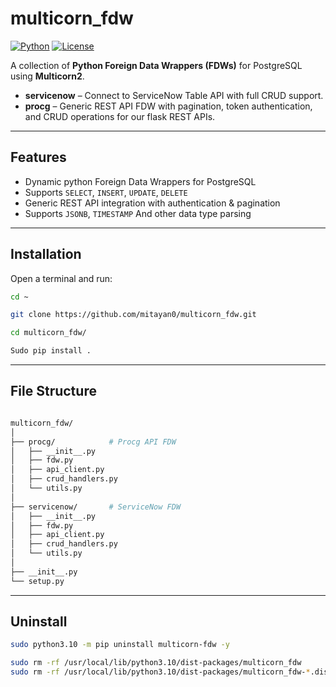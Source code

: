 # multicorn_fdw

[![Python](https://img.shields.io/badge/python-3.10+-blue.svg)](https://www.python.org/)
[![License](https://img.shields.io/badge/license-MIT-green.svg)](LICENSE)

A collection of **Python Foreign Data Wrappers (FDWs)** for PostgreSQL using **Multicorn2**.  

- **servicenow** – Connect to ServiceNow Table API with full CRUD support.  
- **procg** – Generic REST API FDW with pagination, token authentication, and CRUD operations for our flask REST APIs.

---

## Features

- Dynamic python Foreign Data Wrappers for PostgreSQL
- Supports `SELECT`, `INSERT`, `UPDATE`, `DELETE`
- Generic REST API integration with authentication & pagination
- Supports `JSONB`, `TIMESTAMP` And other data type parsing

---

## Installation

Open a terminal and run:

```bash
cd ~

git clone https://github.com/mitayan0/multicorn_fdw.git

cd multicorn_fdw/

Sudo pip install .


```

---

## File Structure

```bash

multicorn_fdw/
│
├── procg/            # Procg API FDW
│   ├── __init__.py           
│   ├── fdw.py
│   ├── api_client.py
│   ├── crud_handlers.py
│   └── utils.py
│
├── servicenow/       # ServiceNow FDW
│   ├── __init__.py
│   ├── fdw.py
│   ├── api_client.py
│   ├── crud_handlers.py
│   └── utils.py
│
├── __init__.py
└── setup.py

```

---

## Uninstall

```bash
sudo python3.10 -m pip uninstall multicorn-fdw -y

sudo rm -rf /usr/local/lib/python3.10/dist-packages/multicorn_fdw
sudo rm -rf /usr/local/lib/python3.10/dist-packages/multicorn_fdw-*.dist-info

```
